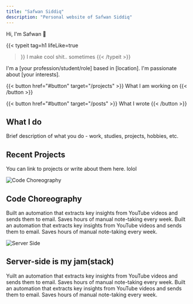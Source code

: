 ```yaml
---
title: "Safwan Siddiq"
description: "Personal website of Safwan Siddiq"
---
```


Hi, I'm Safwan 👋

{{< typeit 
  tag=h1
  lifeLike=true
>}}
I make cool shit.. sometimes
{{< /typeit >}}

I'm a [your profession/student/role] based in [location]. I'm passionate about [your interests].

{{< button href="#button" target="/projects" >}}
What I am working on
{{< /button >}}          

{{< button href="#button" target="/posts" >}}
What I wrote
{{< /button >}}

## What I do

Brief description of what you do - work, studies, projects, hobbies, etc.

## Recent Projects

You can link to projects or write about them here. lolol



<div class="feature-section">
    <div class="feature-image">
        <img src="img/new-post.jpg" alt="Code Choreography">
    </div>
    <div class="feature-content">
        <h2>Code Choreography</h2>
        <p>Built an automation that extracts key insights from YouTube videos and sends them to email. Saves hours of manual note-taking every week. Built an automation that extracts key insights from YouTube videos and sends them to email. Saves hours of manual note-taking every week.</p>
    </div>
</div>

<div class="feature-section reverse">
    <div class="feature-image">
        <img src="img/new-post.jpg" alt="Server Side">
    </div>
    <div class="feature-content">
        <h2>Server-side is my jam(stack)</h2>
        <p>Yuilt an automation that extracts key insights from YouTube videos and sends them to email. Saves hours of manual note-taking every week. Built an automation that extracts key insights from YouTube videos and sends them to email. Saves hours of manual note-taking every week.</p>
    </div>
</div>
